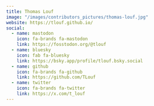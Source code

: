```yaml
---
title: Thomas Louf
image: "/images/contributors_pictures/thomas-louf.jpg"
website: https://tlouf.github.io/
social:
  - name: mastodon
    icon: fa-brands fa-mastodon
    link: https://fosstodon.org/@tlouf
  - name: bluesky
    icon: fab fa-bluesky
    link: https://bsky.app/profile/tlouf.bsky.social
  - name: github
    icon: fa-brands fa-github
    link: https://github.com/TLouf
  - name: twitter
    icon: fa-brands fa-twitter
    link: https://x.com/t_louf
---
```

